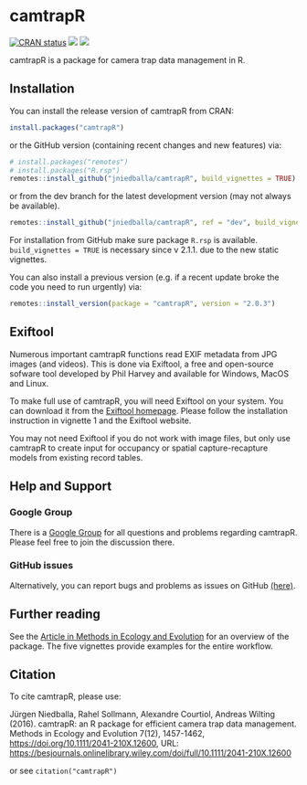 
<!-- README.md is generated from README.Rmd. Please edit that file -->

# camtrapR

<!-- badges: start -->

[![CRAN
status](https://www.r-pkg.org/badges/version/camtrapR)](https://CRAN.R-project.org/package=camtrapR)
![](https://cranlogs.r-pkg.org/badges/grand-total/camtrapR)
[![](http://cranlogs.r-pkg.org/badges/camtrapR)](https://cran.r-project.org/package=camtrapR)
<!-- [![Build Status](https://travis-ci.org/jniedballa/camtrapR.svg?branch=master)](https://travis-ci.org/jniedballa/camtrapR) -->
<!-- badges: end -->

camtrapR is a package for camera trap data management in R.

## Installation

You can install the release version of camtrapR from CRAN:

``` r
install.packages("camtrapR")
```

or the  GitHub version (containing recent changes and new
features) via:

``` r
# install.packages("remotes")
# install.packages("R.rsp")
remotes::install_github("jniedballa/camtrapR", build_vignettes = TRUE)
```

or from the dev branch for the latest development version (may not always be available).
``` r
remotes::install_github("jniedballa/camtrapR", ref = "dev", build_vignettes = TRUE)
```

For installation from GitHub make sure package `R.rsp` is available.
`build_vignettes = TRUE` is necessary since v 2.1.1. due to the new
static vignettes.

You can also install a previous version (e.g. if a recent update broke
the code you need to run urgently) via:

``` r
remotes::install_version(package = "camtrapR", version = "2.0.3")
```

## Exiftool

Numerous important camtrapR functions read EXIF metadata from JPG images
(and videos). This is done via Exiftool, a free and open-source sofware
tool developed by Phil Harvey and available for Windows, MacOS and
Linux.

To make full use of camtrapR, you will need Exiftool on your system. You
can download it from the [Exiftool homepage](https://exiftool.org/).
Please follow the installation instruction in vignette 1 and the
Exiftool website.

You may not need Exiftool if you do not work with image files, but only
use camtrapR to create input for occupancy or spatial capture-recapture
models from existing record tables.

## Help and Support

### Google Group

There is a [Google
Group](https://groups.google.com/forum/#!forum/camtrapr) for all
questions and problems regarding camtrapR. Please feel free to join the
discussion there.

### GitHub issues

Alternatively, you can report bugs and problems as issues on GitHub
[(here)](https://github.com/jniedballa/camtrapR/issues).

## Further reading

See the [Article in Methods in Ecology and
Evolution](https://besjournals.onlinelibrary.wiley.com/doi/full/10.1111/2041-210X.12600)
for an overview of the package. The five vignettes provide examples for
the entire workflow.

## Citation

To cite camtrapR, please use:

Jürgen Niedballa, Rahel Sollmann, Alexandre Courtiol, Andreas Wilting
(2016). camtrapR: an R package for efficient camera trap data
management. Methods in Ecology and Evolution 7(12), 1457-1462,
<https://doi.org/10.1111/2041-210X.12600>, URL:
<https://besjournals.onlinelibrary.wiley.com/doi/full/10.1111/2041-210X.12600>

or see `citation("camtrapR")`

